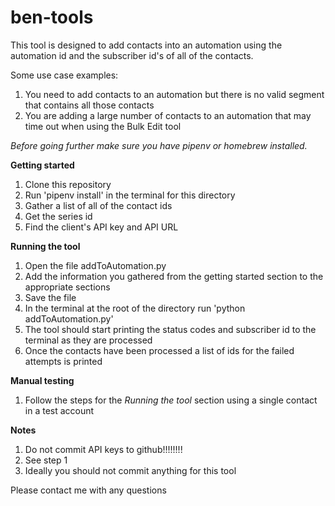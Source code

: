 # ben-tools

This tool is designed to add contacts into an automation using the automation id and the subscriber id's of all of the contacts.

Some use case examples:
  1. You need to add contacts to an automation but there is no valid segment that contains all those contacts
  2. You are adding a large number of contacts to an automation that may time out when using the Bulk Edit tool
  
*Before going further make sure you have pipenv or homebrew installed.*
  
**Getting started**
  1. Clone this repository
  2. Run 'pipenv install' in the terminal for this directory
  3. Gather a list of all of the contact ids
  4. Get the series id
  5. Find the client's API key and API URL
  
**Running the tool**
  1. Open the file addToAutomation.py
  2. Add the information you gathered from the getting started section to the appropriate sections
  3. Save the file
  4. In the terminal at the root of the directory run 'python addToAutomation.py'
  5. The tool should start printing the status codes and subscriber id to the terminal as they are processed
  6. Once the contacts have been processed a list of ids for the failed attempts is printed
  
**Manual testing**
  1. Follow the steps for the *Running the tool* section using a single contact in a test account
  
**Notes**
  1. Do not commit API keys to github!!!!!!!!
  2. See step 1
  3. Ideally you should not commit anything for this tool
  
Please contact me with any questions
